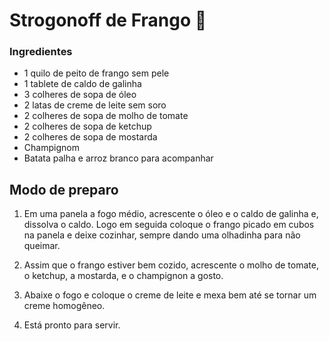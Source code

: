 # Strogonoff de Frango :chicken:  

### Ingredientes

* 1 quilo de peito de frango sem pele  
* 1 tablete de caldo de galinha    
* 3 colheres de sopa de óleo   
* 2 latas de creme de leite sem soro  
* 2 colheres de sopa de molho de tomate  
* 2 colheres de sopa de ketchup  
* 2 colheres de sopa de mostarda  
* Champignom  
* Batata palha e arroz branco para acompanhar  

## Modo de preparo

1. Em uma panela a fogo médio, acrescente o óleo e o caldo de galinha e, dissolva o caldo. Logo em seguida coloque o frango picado em cubos na panela e deixe cozinhar, sempre dando uma olhadinha para não queimar.

2. Assim que o frango estiver bem cozido, acrescente o molho de tomate, o ketchup, a mostarda, e o champignon a gosto.

3. Abaixe o fogo e coloque o creme de leite e mexa bem até se tornar um creme homogêneo. 

4. Está pronto para servir.
